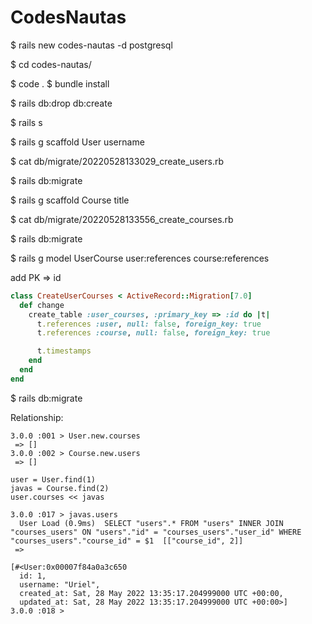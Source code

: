# CodesNautas


$ rails new codes-nautas -d postgresql

$ cd codes-nautas/

$ code .
$ bundle install

$ rails db:drop db:create

$ rails s

$ rails g scaffold User username

$ cat db/migrate/20220528133029_create_users.rb

$ rails db:migrate

$ rails g scaffold Course title

$ cat db/migrate/20220528133556_create_courses.rb

$ rails db:migrate

$ rails g model UserCourse user:references course:references

add PK => id

```rb
class CreateUserCourses < ActiveRecord::Migration[7.0]
  def change
    create_table :user_courses, :primary_key => :id do |t|
      t.references :user, null: false, foreign_key: true
      t.references :course, null: false, foreign_key: true

      t.timestamps
    end
  end
end
```

$ rails db:migrate


Relationship:

```shell
3.0.0 :001 > User.new.courses
 => [] 
3.0.0 :002 > Course.new.users
 => [] 
```

```shell
user = User.find(1)
javas = Course.find(2)
user.courses << javas
```

```shell
3.0.0 :017 > javas.users
  User Load (0.9ms)  SELECT "users".* FROM "users" INNER JOIN "courses_users" ON "users"."id" = "courses_users"."user_id" WHERE "courses_users"."course_id" = $1  [["course_id", 2]]                            
 =>

[#<User:0x00007f84a0a3c650           
  id: 1,     
  username: "Uriel",       
  created_at: Sat, 28 May 2022 13:35:17.204999000 UTC +00:00,    
  updated_at: Sat, 28 May 2022 13:35:17.204999000 UTC +00:00>]   
3.0.0 :018 > 
```



